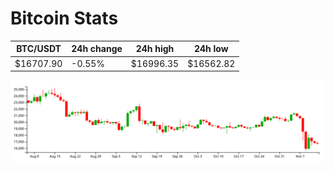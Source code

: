 # Bitcoin Stats

BTC/USDT|24h change|24h high|24h low|
|---|---|---|---|
|$16707.90|-0.55%|$16996.35|$16562.82|

<img src="./chart.svg">

